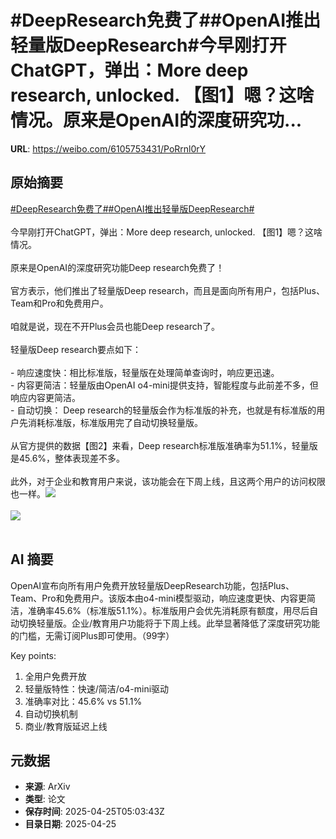 # #DeepResearch免费了##OpenAI推出轻量版DeepResearch#今早刚打开ChatGPT，弹出：More deep research, unlocked. 【图1】嗯？这啥情况。原来是OpenAI的深度研究功...

**URL**: https://weibo.com/6105753431/PoRrnl0rY

## 原始摘要

<a href="https://m.weibo.cn/search?containerid=231522type%3D1%26t%3D10%26q%3D%23DeepResearch%E5%85%8D%E8%B4%B9%E4%BA%86%23&amp;extparam=%23DeepResearch%E5%85%8D%E8%B4%B9%E4%BA%86%23" data-hide=""><span class="surl-text">#DeepResearch免费了#</span></a><a href="https://m.weibo.cn/search?containerid=231522type%3D1%26t%3D10%26q%3D%23OpenAI%E6%8E%A8%E5%87%BA%E8%BD%BB%E9%87%8F%E7%89%88DeepResearch%23&amp;extparam=%23OpenAI%E6%8E%A8%E5%87%BA%E8%BD%BB%E9%87%8F%E7%89%88DeepResearch%23" data-hide=""><span class="surl-text">#OpenAI推出轻量版DeepResearch#</span></a><br><br>今早刚打开ChatGPT，弹出：More deep research, unlocked. 【图1】嗯？这啥情况。<br><br>原来是OpenAI的深度研究功能Deep research免费了！<br><br>官方表示，他们推出了轻量版Deep research，而且是面向所有用户，包括Plus、Team和Pro和免费用户。<br><br>咱就是说，现在不开Plus会员也能Deep research了。<br><br>轻量版Deep research要点如下：<br><br>- 响应速度快：相比标准版，轻量版在处理简单查询时，响应更迅速。<br>- 内容更简洁：轻量版由OpenAI o4-mini提供支持，智能程度与此前差不多，但响应内容更简洁。<br>- 自动切换： Deep research的轻量版会作为标准版的补充，也就是有标准版的用户先消耗标准版，标准版用完了自动切换轻量版。<br><br>从官方提供的数据【图2】来看，Deep research标准版准确率为51.1%，轻量版是45.6%，整体表现差不多。<br><br>此外，对于企业和教育用户来说，该功能会在下周上线，且这两个用户的访问权限也一样。<img style="" src="https://tvax3.sinaimg.cn/large/006Fd7o3gy1i0st4v6gqwj30m40nkdnq.jpg" referrerpolicy="no-referrer"><br><br><img style="" src="https://tvax4.sinaimg.cn/large/006Fd7o3gy1i0st4x05crj30xc0irdha.jpg" referrerpolicy="no-referrer"><br><br>

## AI 摘要

OpenAI宣布向所有用户免费开放轻量版DeepResearch功能，包括Plus、Team、Pro和免费用户。该版本由o4-mini模型驱动，响应速度更快、内容更简洁，准确率45.6%（标准版51.1%）。标准版用户会优先消耗原有额度，用尽后自动切换轻量版。企业/教育用户功能将于下周上线。此举显著降低了深度研究功能的门槛，无需订阅Plus即可使用。（99字）  

Key points:  
1. 全用户免费开放  
2. 轻量版特性：快速/简洁/o4-mini驱动  
3. 准确率对比：45.6% vs 51.1%  
4. 自动切换机制  
5. 商业/教育版延迟上线

## 元数据

- **来源**: ArXiv
- **类型**: 论文
- **保存时间**: 2025-04-25T05:03:43Z
- **目录日期**: 2025-04-25
